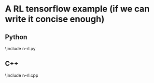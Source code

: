 # A RL tensorflow example (if we can write it concise enough)

## Python
\include n-rl.py

## C++
\include n-rl.cpp
